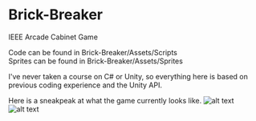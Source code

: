 # Brick-Breaker

IEEE Arcade Cabinet Game

Code can be found in Brick-Breaker/Assets/Scripts                             
Sprites can be found in Brick-Breaker/Assets/Sprites

I've never taken a course on C# or Unity, so everything here is based on previous coding experience and the Unity API.

Here is a sneakpeak at what the game currently looks like.
![alt text](https://i.imgur.com/kcP2Ogf.png)
![alt text](https://i.imgur.com/nvjTY2L.png)
